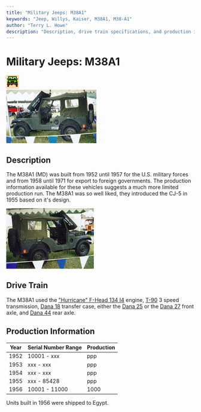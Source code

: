 ```yaml
---
title: "Military Jeeps: M38A1"
keywords: "Jeep, Willys, Kaiser, M38A1, M38-A1"
author: "Terry L. Howe"
description: "Description, drive train specifications, and production information for the Willys Jeep M38A1"
---
```

# Military Jeeps: M38A1

![military jeeps](/images/military.gif)   
[![1958 M38A1 drivers side](/images/m38a1d_.jpg)](/images/m38a1d.jpg) 

## Description

The M38A1 (MD) was built from 1952 until 1957 for the U.S. military forces and from 1958 until 1971 for export to foreign governments. The production information available for these vehicles suggests a much more limited production run. The M38A1 was so well liked, they introduced the CJ-5 in 1955 based on it's design. 

[![1958 M38A1 passenger side](/images/m38a1_.jpg)](/images/m38a1.jpg) 

## Drive Train

The M38A1 used the ["Hurricane" F-Head 134 I4](/engine/factory/hurricane134.html) engine, [T-90](/transmission/factory/t90.html) 3 speed transmission, [Dana 18](/xfer/factory/d18.html) transfer case, either the [Dana 25](/axle/factory/d25.html) or the [Dana 27](/axle/factory/d27.html) front axle, and [Dana 44](/axle/factory/d44.html) rear axle. 

## Production Information

Year | Serial Number Range  | Production  
---|---|---  
1952 | 10001 - xxx | ppp  
1953 | xxx - xxx | ppp  
1954 | xxx - xxx | ppp  
1955 | xxx - 85428 | ppp  
1956 | 10001 - 11000 | 1000  
  
Units built in 1956 were shipped to Egypt.